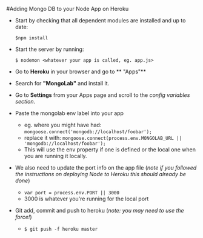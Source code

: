 #Adding Mongo DB to your Node App on Heroku

* Start by checking that all dependent modules are installed and up to date:

  ```$npm install```

* Start the server by running:
  
  ```$ nodemon <whatever your app is called, eg. app.js>```

* Go to **Heroku** in your browser and go to ** "Apps"**

* Search for **"MongoLab"** and install it.

* Go to **Settings** from your Apps page and scroll to the *config variables section*. 

* Paste the mongolab env label into your app

  * eg. where you might have had: ```mongoose.connect('mongodb://localhost/foobar');```
  * replace it with: ```mongoose.connect(process.env.MONGOLAB_URL || 'mongodb://localhost/foobar');```
  * This will use the env property if one is defined or the local one when you are running it locally.

* We also need to update the port info on the app file (*note if you followed the instructions on deploying Node to Heroku this should already be done*)

  * ```var port = process.env.PORT || 3000``` 
  *  3000 is whatever you're running for the local port
  
* Git add, commit and push to heroku (*note: you may need to use the force!*) 
  * ```$ git push -f heroku master```
